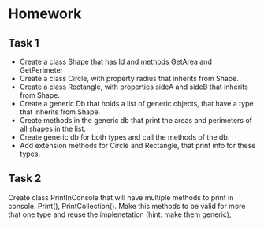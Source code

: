 # Homework

## Task 1

* Create a class Shape that has Id and methods GetArea and GetPerimeter
* Create a class Circle, with property radius that inherits from Shape.
* Create a class Rectangle, with properties sideA and sideB that inherits from Shape.
* Create a generic Db that holds a list of generic objects, that have a type that inherits from Shape.
* Create methods in the generic db that print the areas and perimeters of all shapes in the list.
* Create generic db for both types and call the methods of the db.
* Add extension methods for Circle and Rectangle, that print info for these types.

## Task 2

Create class PrintInConsole that will have multiple methods to print in console. Print(), PrintCollection().
Make this methods to be valid for more that one type and reuse the implenetation (hint: make them generic);



